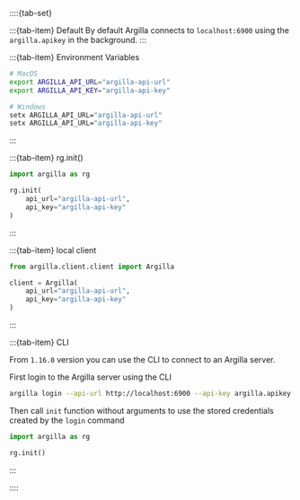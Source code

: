 ::::{tab-set}

:::{tab-item} Default
By default Argilla connects to `localhost:6900` using the `argilla.apikey` in the background.
:::

:::{tab-item} Environment Variables

```bash
# MacOS
export ARGILLA_API_URL="argilla-api-url"
export ARGILLA_API_KEY="argilla-api-key"

# Windows
setx ARGILLA_API_URL="argilla-api-url"
setx ARGILLA_API_URL="argilla-api-key"
```

:::

:::{tab-item} rg.init()
```python
import argilla as rg

rg.init(
    api_url="argilla-api-url",
    api_key="argilla-api-key"
)
```
:::

:::{tab-item} local client
```python
from argilla.client.client import Argilla

client = Argilla(
    api_url="argilla-api-url",
    api_key="argilla-api-key"
)
```
:::

:::{tab-item} CLI

From `1.16.0` version you can use the CLI to connect to an Argilla server.

First login to the Argilla server using the CLI

```sh
argilla login --api-url http://localhost:6900 --api-key argilla.apikey
```

Then call `init` function without arguments to use the stored credentials created by the `login` command

```python
import argilla as rg

rg.init()
```
:::

::::
